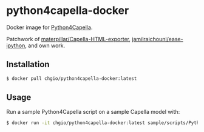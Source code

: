 # python4capella-docker

Docker image for [Python4Capella](https://github.com/ylussaud/python4capella).

Patchwork of [materpillar/Capella-HTML-exporter](https://github.com/materpillar/Capella-HTML-exporter), [jamilraichouni/ease-ipython](https://github.com/jamilraichouni/ease-ipython), and own work.

## Installation

```sh
$ docker pull chgio/python4capella-docker:latest
```

## Usage

Run a sample Python4Capella script on a sample Capella model with:

```sh
$ docker run -it chgio/python4capella-docker:latest sample/scripts/Python4Capella-Scripts/List_logical_components_in_console.py sample/models/In-Flight\ Entertainment\ System/In-Flight\ Entertainment\ System.aird
```
